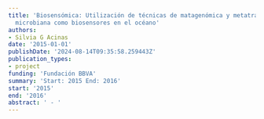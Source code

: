 ```yaml
---
title: 'Biosensómica: Utilización de técnicas de matagenómica y metatranscriptómica
  microbiana como biosensores en el océano'
authors:
- Silvia G Acinas
date: '2015-01-01'
publishDate: '2024-08-14T09:35:58.259443Z'
publication_types:
- project
funding: 'Fundación BBVA'
summary: 'Start: 2015 End: 2016'
start: '2015'
end: '2016'
abstract: ' - '
---
```

